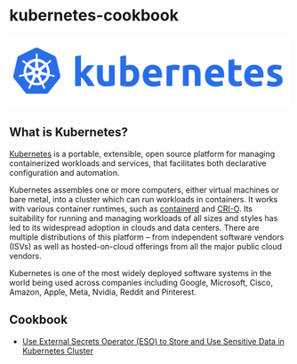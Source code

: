 # kubernetes-cookbook

![](./img/k8s_logo.png)

## What is Kubernetes?
[Kubernetes](https://kubernetes.io/docs/concepts/overview/) is a portable, extensible, open source platform for managing containerized workloads and services, that facilitates both declarative configuration and automation.

Kubernetes assembles one or more computers, either virtual machines or bare metal, into a cluster which can run workloads in containers. It works with various container runtimes, such as [containerd](https://containerd.io/) and [CRI-O](https://cri-o.io/). Its suitability for running and managing workloads of all sizes and styles has led to its widespread adoption in clouds and data centers. There are multiple distributions of this platform – from independent software vendors (ISVs) as well as hosted-on-cloud offerings from all the major public cloud vendors.

Kubernetes is one of the most widely deployed software systems in the world being used across companies including Google, Microsoft, Cisco, Amazon, Apple, Meta, Nvidia, Reddit and Pinterest.

## Cookbook

- [Use External Secrets Operator (ESO) to Store and Use Sensitive Data in Kubernetes Cluster](./recipes/external-operator-with-aws-secrets-manager/)